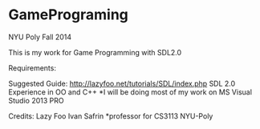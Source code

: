 GamePrograming
==============

NYU Poly Fall 2014

This is my work for Game Programming with SDL2.0

Requirements:

Suggested Guide: http://lazyfoo.net/tutorials/SDL/index.php
SDL 2.0
Experience in OO and C++
*I will be doing most of my work on MS Visual Studio 2013 PRO

Credits:
Lazy Foo
Ivan Safrin *professor for CS3113 NYU-Poly
